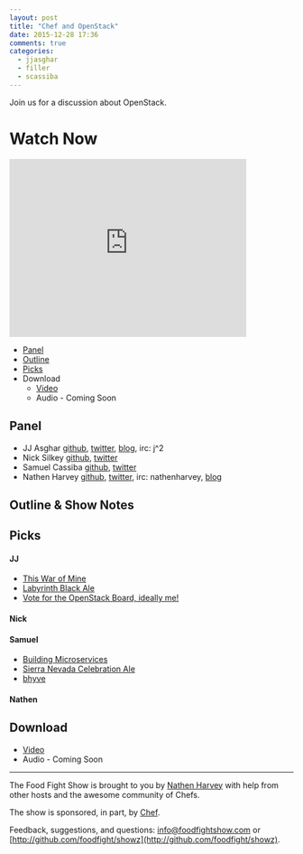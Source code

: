 ```yaml
---
layout: post
title: "Chef and OpenStack"
date: 2015-12-28 17:36
comments: true
categories:
  - jjasghar
  - filler
  - scassiba
---
```


Join us for a discussion about OpenStack.

# Watch Now

<iframe width="420" height="315" src="http://www.youtube.com/embed/UOxsre69cPo" frameborder="0" allowfullscreen></iframe>

* [Panel](http://foodfightshow.org/2015/12/chef-and-openstack.html#panel)
* [Outline](http://foodfightshow.org/2015/12/chef-and-openstack.html#outline)
* [Picks](http://foodfightshow.org/2015/12/chef-and-openstack.html#picks)
* Download
  * [Video](http://youtu.be/UOxsre69cPo)
  * Audio - Coming Soon

Panel<a name="panel"></a>
-----

* JJ Asghar [github](https://github.com/jjasghar), [twitter](http://twitter.com/jjasghar), [blog](http://jjasghar.github.io), irc: j^2
* Nick Silkey [github](https://github.com/filler/), [twitter](https://twitter.com/filler/)
* Samuel Cassiba [github](https://github.com/scassiba), [twitter](https://twitter.com/scassiba)
* Nathen Harvey [github](http://github.com/nathenharvey), [twitter](http://twitter.com/nathenharvey), irc: nathenharvey, [blog](http://nathenharvey.com)

Outline & Show Notes<a name="outline"></a>
-------


Picks<a name="picks"></a>
-----

#### JJ  

* [This War of Mine](http://www.11bitstudios.com/games/16/this-war-of-mine)
* [Labyrinth Black Ale](https://untappd.com/b/uinta-brewing-company-labyrinth-black-ale/10948)
* [Vote for the OpenStack Board, ideally me!](https://www.openstack.org/community/members/profile/19802)

#### Nick

#### Samuel  

* [Building Microservices](http://www.amazon.com/Building-Microservices-Sam-Newman/dp/1491950358/)
* [Sierra Nevada Celebration Ale](http://www.sierranevada.com/beer/seasonal/celebration-ale)
* [bhyve](http://bhyve.org/)

#### Nathen  


Download
--------
* [Video](http://youtu.be/UOxsre69cPo)
* Audio - Coming Soon

<hr />

The Food Fight Show is brought to you by [Nathen Harvey](https://twitter.com/nathenharvey) with help from other hosts and the awesome community of Chefs.

The show is sponsored, in part, by [Chef](http://www.chef.io).

Feedback, suggestions, and questions:  [info@foodfightshow.com](mailto:info@foodfightshow.com) or  [http://github.com/foodfight/showz](http://github.com/foodfight/showz).
